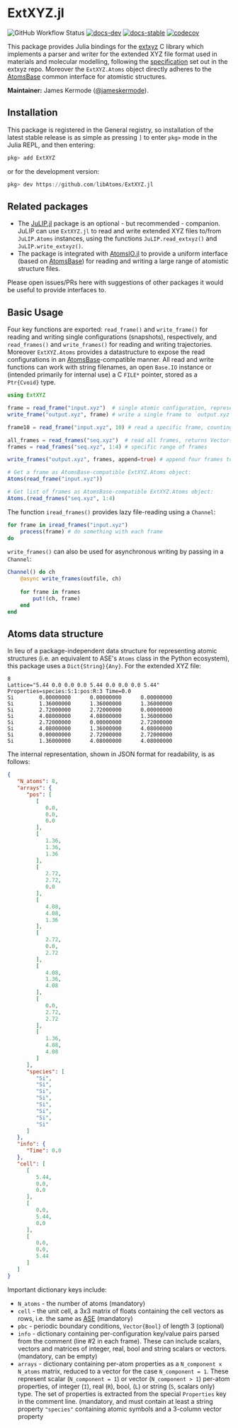 # ExtXYZ.jl

![GitHub Workflow Status](https://img.shields.io/github/actions/workflow/status/libAtoms/ExtXYZ.jl/CI.yml?branch=master) [![docs-dev](https://img.shields.io/badge/docs-dev-blue.svg)](https://libAtoms.github.io/ExtXYZ.jl/dev) [![docs-stable](https://img.shields.io/badge/docs-stable-blue.svg)](https://libatoms.github.io/ExtXYZ.jl/stable) [![codecov](https://codecov.io/gh/libAtoms/ExtXYZ.jl/graph/badge.svg?token=BG518VH72K)](https://codecov.io/gh/libAtoms/ExtXYZ.jl)

This package provides Julia bindings for the [extxyz](https://github.com/libAtoms/extxyz) C library which implements a parser and writer for the extended XYZ file format used in materials and molecular modelling, following the [specification](https://github.com/libAtoms/extxyz#extended-xyz-specification-and-parsing-tools) set out in the extxyz repo. Moreover the `ExtXYZ.Atoms` object directly adheres to the [AtomsBase](https://github.com/JuliaMolSim/AtomsBase.jl) common interface for atomistic structures.

**Maintainer:** James Kermode ([@jameskermode](https://github.com/jameskermode)).

## Installation

This package is registered in the General registry, so installation of the latest stable release is as simple as pressing `]` to enter `pkg>` mode in the Julia REPL, and then entering:

```julia
pkg> add ExtXYZ
```

or for the development version:

```julia
pkg> dev https://github.com/libAtoms/ExtXYZ.jl
```

## Related packages

- The [JuLIP.jl](https://github.com/JuliaMolSim/JuLIP.jl) package is an optional - but recommended - companion. JuLIP can use `ExtXYZ.jl` to read and write extended XYZ files to/from `JuLIP.Atoms` instances, using the functions `JuLIP.read_extxyz()` and `JuLIP.write_extxyz()`.
- The package is integrated with [AtomsIO.jl](https://github.com/mfherbst/AtomsIO.jl) to provide a uniform interface (based on [AtomsBase](https://github.com/JuliaMolSim/AtomsBase.jl)) for reading and writing a large range of atomistic structure files.

Please open issues/PRs here with suggestions of other packages it would be useful to provide interfaces to.

## Basic Usage

Four key functions are exported: `read_frame()` and `write_frame()` for reading and writing single configurations (snapshots), respectively, and `read_frames()` and `write_frames()` for reading and writing trajectories. Moreover `ExtXYZ.Atoms` provides a datastructure to expose the read configurations in an [AtomsBase](https://github.com/JuliaMolSim/AtomsBase.jl)-compatible manner.
All read and write functions can work with string filenames, an open `Base.IO` instance or (intended primarily for internal use) a C `FILE*` pointer, stored as a `Ptr{Cvoid}` type.

```julia
using ExtXYZ

frame = read_frame("input.xyz")  # single atomic configuration, represented as a Dict{String}{Any}
write_frame("output.xyz", frame) # write a single frame to `output.xyz`. 

frame10 = read_frame("input.xyz", 10) # read a specific frame, counting from 1 for first frame in file

all_frames = read_frames("seq.xyz")  # read all frames, returns Vector{Dict{String}{Any}}
frames = read_frames("seq.xyz", 1:4) # specific range of frames

write_frames("output.xyz", frames, append=true) # append four frames to output

# Get a frame as AtomsBase-compatible ExtXYZ.Atoms object:
Atoms(read_frame("input.xyz"))

# Get list of frames as AtomsBase-compatible ExtXYZ.Atoms object:
Atoms.(read_frames("seq.xyz", 1:4)
```

The function `iread_frames()` provides lazy file-reading using a `Channel`:

```julia
for frame in iread_frames("input.xyz")
    process(frame) # do something with each frame
do
```

`write_frames()` can also be used for asynchronous writing by passing in a `Channel`:

```julia
Channel() do ch
    @async write_frames(outfile, ch)
    
    for frame in frames
        put!(ch, frame)
    end
end
```

## Atoms data structure

In lieu of a package-independent data structure for representing atomic structures (i.e. an equivalent to ASE's `Atoms` class in the Python ecosystem), this package uses a `Dict{String}{Any}`. For the extended XYZ file:

```
8
Lattice="5.44 0.0 0.0 0.0 5.44 0.0 0.0 0.0 5.44" Properties=species:S:1:pos:R:3 Time=0.0
Si        0.00000000      0.00000000      0.00000000
Si        1.36000000      1.36000000      1.36000000
Si        2.72000000      2.72000000      0.00000000
Si        4.08000000      4.08000000      1.36000000
Si        2.72000000      0.00000000      2.72000000
Si        4.08000000      1.36000000      4.08000000
Si        0.00000000      2.72000000      2.72000000
Si        1.36000000      4.08000000      4.08000000
```

The internal representation, shown in JSON format for readability, is as follows:

```json
{
   "N_atoms": 8,
   "arrays": {
      "pos": [
         [
            0.0,
            0.0,
            0.0
         ],
         [
            1.36,
            1.36,
            1.36
         ],
         [
            2.72,
            2.72,
            0.0
         ],
         [
            4.08,
            4.08,
            1.36
         ],
         [
            2.72,
            0.0,
            2.72
         ],
         [
            4.08,
            1.36,
            4.08
         ],
         [
            0.0,
            2.72,
            2.72
         ],
         [
            1.36,
            4.08,
            4.08
         ]
      ],
      "species": [
         "Si",
         "Si",
         "Si",
         "Si",
         "Si",
         "Si",
         "Si",
         "Si"
      ]
   },
   "info": {
      "Time": 0.0
   },
   "cell": [
      [
         5.44,
         0.0,
         0.0
      ],
      [
         0.0,
         5.44,
         0.0
      ],
      [
         0.0,
         0.0,
         5.44
      ]
   ]
}
```

Important dictionary keys include:

 - `N_atoms` - the number of atoms (mandatory)
 - `cell` - the unit cell, a 3x3 matrix of floats containing the cell vectors as rows, i.e. the same as [ASE](https://wiki.fysik.dtu.dk/ase/ase/cell.html#ase.cell.Cell) (mandatory)
 - `pbc` - periodic boundary conditions, `Vector{Bool}` of length 3 (optional)
 - `info` - dictionary containing per-configuration key/value pairs parsed from the comment (line #2 in each frame). These can include scalars, vectors and matrices of integer, real, bool and string scalars or vectors. (mandatory, can be empty)
 - `arrays` - dictionary containing per-atom properties as a `N_component x N_atoms` matrix, reduced to a vector for the case `N_component = 1`. These represent scalar (`N_component = 1`) or vector (`N_component > 1`) per-atom properties, of integer (`I`), real (`R`), bool, (`L`) or string (`S`, scalars only) type. The set of properties is extracted from the special `Properties` key in the comment line. (mandatory, and must contain at least a string property `"species"` containing atomic symbols and a 3-column vector property


